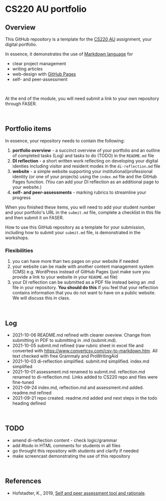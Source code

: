 # CS220 AU portfolio
## Overview
This GitHub repository is a template for the [CS220 AU](https://github.com/krisztian-hofstadter-tedor/CS220-AU-navigating-the-digital-world) assignment, your digital portfolio.

In essence, it demonstrates the use of [Markdown language](https://guides.github.com/features/mastering-markdown/) for
- clear project management
- writing articles
- web-design with [GitHub Pages](https://pages.github.com/)
- self- and peer-assessment

<br>

At the end of the module, you will need submit a link to your own repository through FASER. 

<br>

## Portfolio items
In essence, your repository needs to contain the following:

1. **portfolio overview** - a succinct overview of your portfolio and an outline of completed tasks (Log) and tasks to do (TODO) in the `README.md` file
2. **DI reflection** - a short written work reflecting on developing your digital identies including visitor and resident modes in the `di-reflection.md` file
3. **website** - a simple website supporting your institutional/professional identity (or one of your projects) using the `index.md` file and the GitHub Pages function. (You can add your DI reflection as an additional page to your website.) 
4. **self- and peer-assessments** - marking rubrics to streamline your progress

When you finished these items, you will need to add your student number and your portfolio's URL in the `submit.md` file, complete a checklist in this file and then submit it on FASER.

How to use this GitHub repository as a template for your submission, including how to submit your `submit.md` file, is demonstrated in the workshops. 

### Flexibilities 
1. you can have more than two pages on your website if needed
2. your website can be made with another content management system (CMS) e.g. WordPress instead of GitHub Pages (just make sure you provide a link to your website in your `README.md` file)
3. your DI reflection can be submitted as a PDF file instead being an .md file in your repository. **You should do this** if you feel that your reflection contains information that you do not want to have on a public website. We will discuss this in class.

<br>

## Log
<!-- #todo remove content of template's log and add my own -->
- 2021-10-06 README.md refined with clearer oveview. Change from submitting in PDF to submitting in .md (submit.md). 
- 2021-10-05 submit.md refined (raw rubric sheet in excel file and converted with https://www.convertcsv.com/csv-to-markdown.htm. All text checked with free Grammaly and ProWritingAid
- 2021-10-03 di-reflection simplified. submit.md simplified. index.md simplified
- 2021-10-01 assessment.md renamed to submit.md. reflection.md renamed to di-reflection.md. Links added to CS220 repo and files were fine-tuned
- 2021-09-24 index.md, reflection.md and assessment.md added. readme.md refined
- 2021-09-21 repo created. readme.md added and next steps in the todo heading defined

<br>

## TODO
- amend di-reflection content - check logic/grammar
- add #todo in HTML comments for students in all files 
- go throught this repository with students and clarify if needed
- make screencast demonstrating the use of this repository

<br>

## References
- Hofstadter, K., 2019, [Self and peer assessment tool and rationale](https://khofstadter.com/assets/doc/Hofstadter-2019-self-and-peer-assessment-tool-and-rationale.pdf).
